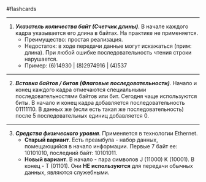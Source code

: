#flashcards 
***
1. ***Указатель количества байт (Счетчик длины)***.
	В начале каждого кадра указывается его длина в байтах. На практике не применяется.
	- Преимущество: простая реализация.
	- Недостаток: в ходе передачи данные могут искажаться (прим: длина). При любой ошибке последовательность чтения строки нарушается.
	- Пример: (6)14930 | (8)2974916 | (4)537
***
2. ***Вставка байтов / битов (Флаговые последовательности)***.
	Начало и конец каждого кадра отмечаются специальными последовательностями байтов или бит. Сегодня чаще используются биты. В начало и конец кадра добавляется последовательность 01111110. В данных же (если есть такая же последовательность) после 5 последовательных единиц добавляется 0.
***
3. ***Средства физического уровня***.
	Применяется в технологии Ethernet. 
	- **Старый вариант**. Есть преамбула - набор данных, помещающийся в начало информации. Первые 7 байт ее: 10101010, последний байт: 10101011.
	- **Новый вариант**. В начало - пара символов J (11000)  K (10001). В конец - T (01101). Они **НЕ используются** для передачи обычных данных, являются служебными.